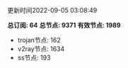 更新时间2022-09-05 03:08:49

**总订阅: 64**
**总节点: 9371**
**有效节点: 1989**
- trojan节点: 162
- v2ray节点: 1634
- ss节点: 193
